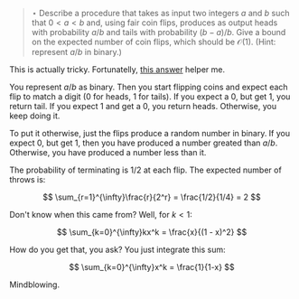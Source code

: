 > $\star$ Describe a procedure that takes as input two integers $a$ and $b$
> such that $0 < a < b$ and, using fair coin flips, produces as output heads
> with probability $a/b$ and tails with probability $(b-a)/b$. Give a bound on
> the expected number of coin flips, which should be $\mathcal{O}(1)$. (Hint:
> represent $a/b$ in binary.)

This is actually tricky. Fortunatelly, [this answer][answer] helper me.

[answer]: http://math.stackexchange.com/questions/63207/produce-output-with-certain-probability-using-fair-coin-flips

You represent $a/b$ as binary. Then you start flipping coins and expect each
flip to match a digit (0 for heads, 1 for tails). If you expect a 0, but get 1,
you return tail. If you expect 1 and get a 0, you return heads. Otherwise, you
keep doing it.

To put it otherwise, just the flips produce a random number in binary. If you
expect 0, but get 1, then you have produced a number greated than $a/b$.
Otherwise, you have produced a number less than it.

The probability of terminating is $1/2$ at each flip. The expected number of
throws is:

$$ \sum_{r=1}^{\infty}\frac{r}{2^r}
   = \frac{1/2}{1/4}
   = 2 $$

Don't know when this came from? Well, for $k < 1$:

$$ \sum_{k=0}^{\infty}kx^k = \frac{x}{(1 - x)^2} $$

How do you get that, you ask? You just integrate this sum:

$$ \sum_{k=0}^{\infty}x^k = \frac{1}{1-x} $$

Mindblowing.
